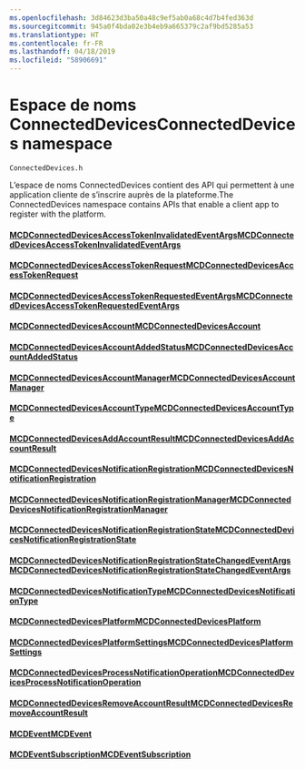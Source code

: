 ```yaml
---
ms.openlocfilehash: 3d84623d3ba50a48c9ef5ab0a68c4d7b4fed363d
ms.sourcegitcommit: 945a0f4bda02e3b4eb9a665379c2af9bd5285a53
ms.translationtype: HT
ms.contentlocale: fr-FR
ms.lasthandoff: 04/18/2019
ms.locfileid: "58906691"
---
```

# <a name="connecteddevices-namespace"></a><span data-ttu-id="58ae9-101">Espace de noms ConnectedDevices</span><span class="sxs-lookup"><span data-stu-id="58ae9-101">ConnectedDevices namespace</span></span>
```
ConnectedDevices.h
```

<span data-ttu-id="58ae9-102">L’espace de noms ConnectedDevices contient des API qui permettent à une application cliente de s’inscrire auprès de la plateforme.</span><span class="sxs-lookup"><span data-stu-id="58ae9-102">The ConnectedDevices namespace contains APIs that enable a client app to register with the platform.</span></span> 

#### <a name="mcdconnecteddevicesaccesstokeninvalidatedeventargsmcdconnecteddevicesaccesstokeninvalidatedeventargsmd"></a>[<span data-ttu-id="58ae9-103">MCDConnectedDevicesAccessTokenInvalidatedEventArgs</span><span class="sxs-lookup"><span data-stu-id="58ae9-103">MCDConnectedDevicesAccessTokenInvalidatedEventArgs</span></span>](MCDConnectedDevicesAccessTokenInvalidatedEventArgs.md)
#### <a name="mcdconnecteddevicesaccesstokenrequestmcdconnecteddevicesaccesstokenrequestmd"></a>[<span data-ttu-id="58ae9-104">MCDConnectedDevicesAccessTokenRequest</span><span class="sxs-lookup"><span data-stu-id="58ae9-104">MCDConnectedDevicesAccessTokenRequest</span></span>](MCDConnectedDevicesAccessTokenRequest.md)
#### <a name="mcdconnecteddevicesaccesstokenrequestedeventargsmcdconnecteddevicesaccesstokenrequestedeventargsmd"></a>[<span data-ttu-id="58ae9-105">MCDConnectedDevicesAccessTokenRequestedEventArgs</span><span class="sxs-lookup"><span data-stu-id="58ae9-105">MCDConnectedDevicesAccessTokenRequestedEventArgs</span></span>](MCDConnectedDevicesAccessTokenRequestedEventArgs.md)
#### <a name="mcdconnecteddevicesaccountmcdconnecteddevicesaccountmd"></a>[<span data-ttu-id="58ae9-106">MCDConnectedDevicesAccount</span><span class="sxs-lookup"><span data-stu-id="58ae9-106">MCDConnectedDevicesAccount</span></span>](MCDConnectedDevicesAccount.md)
#### <a name="mcdconnecteddevicesaccountaddedstatusmcdconnecteddevicesaccountaddedstatusmd"></a>[<span data-ttu-id="58ae9-107">MCDConnectedDevicesAccountAddedStatus</span><span class="sxs-lookup"><span data-stu-id="58ae9-107">MCDConnectedDevicesAccountAddedStatus</span></span>](MCDConnectedDevicesAccountAddedStatus.md)
#### <a name="mcdconnecteddevicesaccountmanagermcdconnecteddevicesaccountmanagermd"></a>[<span data-ttu-id="58ae9-108">MCDConnectedDevicesAccountManager</span><span class="sxs-lookup"><span data-stu-id="58ae9-108">MCDConnectedDevicesAccountManager</span></span>](MCDConnectedDevicesAccountManager.md)
#### <a name="mcdconnecteddevicesaccounttypemcdconnecteddevicesaccounttypemd"></a>[<span data-ttu-id="58ae9-109">MCDConnectedDevicesAccountType</span><span class="sxs-lookup"><span data-stu-id="58ae9-109">MCDConnectedDevicesAccountType</span></span>](MCDConnectedDevicesAccountType.md)
#### <a name="mcdconnecteddevicesaddaccountresultmcdconnecteddevicesaddaccountresultmd"></a>[<span data-ttu-id="58ae9-110">MCDConnectedDevicesAddAccountResult</span><span class="sxs-lookup"><span data-stu-id="58ae9-110">MCDConnectedDevicesAddAccountResult</span></span>](MCDConnectedDevicesAddAccountResult.md)
#### <a name="mcdconnecteddevicesnotificationregistrationmcdconnecteddevicesnotificationregistrationmd"></a>[<span data-ttu-id="58ae9-111">MCDConnectedDevicesNotificationRegistration</span><span class="sxs-lookup"><span data-stu-id="58ae9-111">MCDConnectedDevicesNotificationRegistration</span></span>](MCDConnectedDevicesNotificationRegistration.md)
#### <a name="mcdconnecteddevicesnotificationregistrationmanagermcdconnecteddevicesnotificationregistrationmanagermd"></a>[<span data-ttu-id="58ae9-112">MCDConnectedDevicesNotificationRegistrationManager</span><span class="sxs-lookup"><span data-stu-id="58ae9-112">MCDConnectedDevicesNotificationRegistrationManager</span></span>](MCDConnectedDevicesNotificationRegistrationManager.md)
#### <a name="mcdconnecteddevicesnotificationregistrationstatemcdconnecteddevicesnotificationregistrationstatemd"></a>[<span data-ttu-id="58ae9-113">MCDConnectedDevicesNotificationRegistrationState</span><span class="sxs-lookup"><span data-stu-id="58ae9-113">MCDConnectedDevicesNotificationRegistrationState</span></span>](MCDConnectedDevicesNotificationRegistrationState.md)
#### <a name="mcdconnecteddevicesnotificationregistrationstatechangedeventargsmcdconnecteddevicesnotificationregistrationstatechangedeventargsmd"></a>[<span data-ttu-id="58ae9-114">MCDConnectedDevicesNotificationRegistrationStateChangedEventArgs</span><span class="sxs-lookup"><span data-stu-id="58ae9-114">MCDConnectedDevicesNotificationRegistrationStateChangedEventArgs</span></span>](MCDConnectedDevicesNotificationRegistrationStateChangedEventArgs.md)
#### <a name="mcdconnecteddevicesnotificationtypemcdconnecteddevicesnotificationtypemd"></a>[<span data-ttu-id="58ae9-115">MCDConnectedDevicesNotificationType</span><span class="sxs-lookup"><span data-stu-id="58ae9-115">MCDConnectedDevicesNotificationType</span></span>](MCDConnectedDevicesNotificationType.md)
#### <a name="mcdconnecteddevicesplatformmcdconnecteddevicesplatformmd"></a>[<span data-ttu-id="58ae9-116">MCDConnectedDevicesPlatform</span><span class="sxs-lookup"><span data-stu-id="58ae9-116">MCDConnectedDevicesPlatform</span></span>](MCDConnectedDevicesPlatform.md)
#### <a name="mcdconnecteddevicesplatformsettingsmcdconnecteddevicesplatformsettingsmd"></a>[<span data-ttu-id="58ae9-117">MCDConnectedDevicesPlatformSettings</span><span class="sxs-lookup"><span data-stu-id="58ae9-117">MCDConnectedDevicesPlatformSettings</span></span>](MCDConnectedDevicesPlatformSettings.md)
#### <a name="mcdconnecteddevicesprocessnotificationoperationmcdconnecteddevicesprocessnotificationoperationmd"></a>[<span data-ttu-id="58ae9-118">MCDConnectedDevicesProcessNotificationOperation</span><span class="sxs-lookup"><span data-stu-id="58ae9-118">MCDConnectedDevicesProcessNotificationOperation</span></span>](MCDConnectedDevicesProcessNotificationOperation.md)
#### <a name="mcdconnecteddevicesremoveaccountresultmcdconnecteddevicesremoveaccountresultmd"></a>[<span data-ttu-id="58ae9-119">MCDConnectedDevicesRemoveAccountResult</span><span class="sxs-lookup"><span data-stu-id="58ae9-119">MCDConnectedDevicesRemoveAccountResult</span></span>](MCDConnectedDevicesRemoveAccountResult.md)
#### <a name="mcdeventmcdeventmd"></a>[<span data-ttu-id="58ae9-120">MCDEvent</span><span class="sxs-lookup"><span data-stu-id="58ae9-120">MCDEvent</span></span>](MCDEvent.md)
#### <a name="mcdeventsubscriptionmcdeventsubscriptionmd"></a>[<span data-ttu-id="58ae9-121">MCDEventSubscription</span><span class="sxs-lookup"><span data-stu-id="58ae9-121">MCDEventSubscription</span></span>](MCDEventSubscription.md)